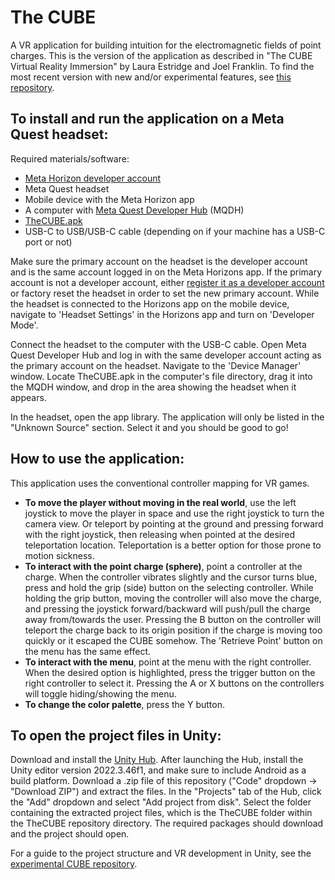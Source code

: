 # The CUBE
A VR application for building intuition for the electromagnetic fields of point charges. This is the version of the application as described in "The CUBE Virtual Reality Immersion" by Laura Estridge and Joel Franklin. To find the most recent version with new and/or experimental features, see [this repository](https://github.com/ReedPhysicsVR/TheCUBE-Experimental).

## To install and run the application on a Meta Quest headset:
Required materials/software:
- [Meta Horizon developer account](https://developers.meta.com/horizon/sign-up/)
- Meta Quest headset
- Mobile device with the Meta Horizon app
- A computer with [Meta Quest Developer Hub](https://developers.meta.com/horizon/downloads/package/oculus-developer-hub-win/) (MQDH)
- [TheCUBE.apk](TheCUBE.apk)
- USB-C to USB/USB-C cable (depending on if your machine has a USB-C port or not)

Make sure the primary account on the headset is the developer account and is the same account logged in on the Meta Horizons app. If the primary account is not a developer account, either [register it as a developer account](https://developers.meta.com/horizon/sign-up/) or factory reset the headset in order to set the new primary account. While the headset is connected to the Horizons app on the mobile device, navigate to 'Headset Settings' in the Horizons app and turn on 'Developer Mode'.

Connect the headset to the computer with the USB-C cable. Open Meta Quest Developer Hub and log in with the same developer account acting as the primary account on the headset. Navigate to the 'Device Manager' window. Locate TheCUBE.apk in the computer's file directory, drag it into the MQDH window, and drop in the area showing the headset when it appears. 

In the headset, open the app library. The application will only be listed in the "Unknown Source" section. Select it and you should be good to go!

## How to use the application:
This application uses the conventional controller mapping for VR games.
- **To move the player without moving in the real world**, use the left joystick to move the player in space and use the right joystick to turn the camera view. Or teleport by pointing at the ground and pressing forward with the right joystick, then releasing when pointed at the desired teleportation location. Teleportation is a better option for those prone to motion sickness.
- **To interact with the point charge (sphere)**, point a controller at the charge. When the controller vibrates slightly and the cursor turns blue, press and hold the grip (side) button on the selecting controller. While holding the grip button, moving the controller will also move the charge, and pressing the joystick forward/backward will push/pull the charge away from/towards the user. Pressing the B button on the controller will teleport the charge back to its origin position if the charge is moving too quickly or it escaped the CUBE somehow. The 'Retrieve Point' button on the menu has the same effect.
- **To interact with the menu**, point at the menu with the right controller. When the desired option is highlighted, press the trigger button on the right controller to select it. Pressing the A or X buttons on the controllers will toggle hiding/showing the menu.
- **To change the color palette**, press the Y button.

## To open the project files in Unity:
Download and install the [Unity Hub](https://unity.com/download). After launching the Hub, install the Unity editor version 2022.3.46f1, and make sure to include Android as a build platform. Download a .zip file of this repository ("Code" dropdown → "Download ZIP") and extract the files. In the "Projects" tab of the Hub, click the "Add" dropdown and select "Add project from disk". Select the folder containing the extracted project files, which is the TheCUBE folder within the TheCUBE repository directory. The required packages should download and the project should open. 

For a guide to the project structure and VR development in Unity, see the [experimental CUBE repository](https://github.com/ReedPhysicsVR/TheCUBE-Experimental).
